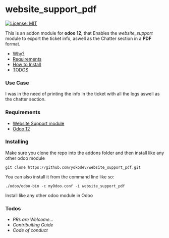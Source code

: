 # website_support_pdf
[![License: MIT](https://img.shields.io/badge/License-MIT-blue.svg) ](LICENSE.md)  

This is an addon module for **odoo 12**, that
Enables the *website_support* module to export the ticket info, aswell as the Chatter section in a **PDF** format.  
* [Why?](#use-case)
* [Requirements](#requirements)  
* [How to Install](#installing)  
* [TODOS](#todos)
### Use Case
 I was in the need of printing the info in the ticket with all the logs aswell as the chatter section.
 
### Requirements
* [Website Support module](https://apps.odoo.com/apps/modules/12.0/website_support/)
* [Odoo 12](https://www.odoo.com/odoo-12-release-notes)

### Installing  

Make sure you clone the repo into the addons folder and then install like any other odoo module
```
git clone https://github.com/yokodev/website_support_pdf.git
```
You can also install it from the command line like so:

```
./odoo/odoo-bin -c myOdoo.conf -i website_support_pdf
```

Install like any other odoo module in Odoo

### Todos
* *PRs are Welcome*... 
* *Contribuiting Guide*
* *Code of conduct*
